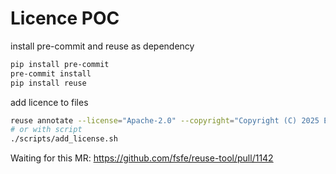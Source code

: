 # Licence POC

install pre-commit and reuse as dependency
```sh
pip install pre-commit
pre-commit install
pip install reuse
```
add licence to files
```sh
reuse annotate --license="Apache-2.0" --copyright="Copyright (C) 2025 Example" ./src/*
# or with script
./scripts/add_license.sh
```

Waiting for this MR: https://github.com/fsfe/reuse-tool/pull/1142